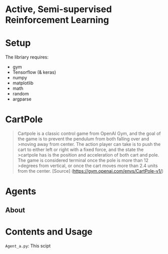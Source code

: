 Active, Semi-supervised Reinforcement Learning
=====================

Setup
==================
The libriary requires:<br>
  * gym <br>
  * Tensorflow (& keras) <br>
  * numpy <br>
  * matplotlib <br>
  * math <br>
  * random <br>
  * argparse <br>
  
CartPole
=======================
>Cartpole is a classic control game from OpenAI Gym, and the goal of the game is to prevent the pendulum from both falling over and >moving away from center. The action player can take is to push the cart to either left or right with a fixed force, and the state the >cartpole has is the position and acceleration of both cart and pole. The game is considered terminal once the pole is more than 12 >degrees from vertical, or once the cart moves more than 2.4 units from the center. [Source] 
(https://gym.openai.com/envs/CartPole-v1/)


Agents
=======================
About
-----------------------




Contents and Usage
=======================
`Agent_a.py`: This scipt
